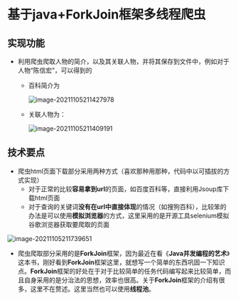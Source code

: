 # 基于java+ForkJoin框架多线程爬虫
## 实现功能

- 利用爬虫爬取人物的简介，以及其关联人物，并将其保存到文件中，例如对于人物“陈信宏”，可以得到的

  - 百科简介为

    ![image-20211105211427978](https://gitee.com/ma_k_ming/blogimages/raw/master/20211105211428.png)

  - 关联人物为：

    ![image-20211105211409191](https://gitee.com/ma_k_ming/blogimages/raw/master/20211105211409.png)

## 技术要点
- 爬虫html页面下载部分采用两种方式（喜欢那种用那种，代码中以可插拔的方式实现）
  - 对于正常的比较**容易拿到url**的页面，如百度百科等，直接利用Jsoup库下载html页面
  - 对于查询的关键词**没有在url中直接体现**的情况（如搜狗百科），比较笨的办法是可以使用**模拟浏览器**的方式，这里采用的是开源工具selenium模拟谷歌浏览器获取要爬取的页面

![image-20211105211739651](https://gitee.com/ma_k_ming/blogimages/raw/master/20211105211739.png)

- 爬虫爬取部分采用的是**ForkJoin**框架，因为最近在看《**Java并发编程的艺术**》这本书，刚好看到**ForkJoin**框架这里，就想写一个简单的东西巩固一下知识点。**ForkJoin**框架的好处在于对于比较简单的任务代码编写起来比较简单，而且自身采用的是分治法的思想，效率也很高。关于**ForkJoin**框架的介绍有很多，这里不在赘述。这里当然也可以使用**线程池**。
